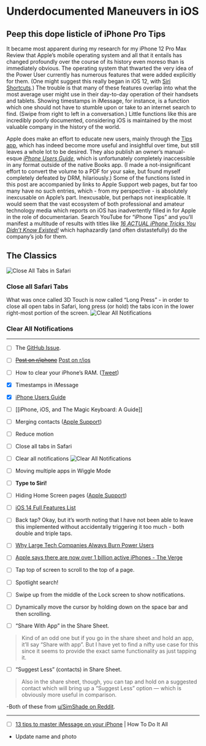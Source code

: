 # Underdocumented Maneuvers in iOS
## Peep this dope listicle of iPhone Pro Tips
It became most apparent during my research for my iPhone 12 Pro Max Review that Apple’s mobile operating system and all that it entails has changed profoundly over the course of its history even moreso than is immediately obvious. The operating system that thwarted the very idea of the Power User currently has numerous features that were added explicitly for them. (One might suggest this really began in iOS 12, with [Siri Shortcuts](http://bilge.world/siri-shortcuts-ios12-review).) The trouble is that many of these features overlap into what the most average user might use in their day-to-day operation of their handsets and tablets. Showing timestamps in iMessage, for instance, is a function which one should not have to stumble upon or take to an internet search to find. (Swipe from right to left in a conversation.) Little functions like this are incredibly poorly documented, considering iOS is maintained by the most valuable company in the history of the world.

Apple does make an effort to educate new users, mainly through the [Tips app](https://apps.apple.com/us/app/tips/id1069509450), which has indeed become more useful and insightful over time, but still leaves a whole lot to be desired. They also publish an owner’s manual-esque *[iPhone Users Guide](https://itunes.apple.com/WebObjects/MZStore.woa/wa/viewBook?id=1515995528)*, which is unfortunately completely inaccessible in any format outside of the native Books app. (I made a not-insignificant effort to convert the volume to a PDF for your sake, but found myself completely defeated by DRM, hilariously.) Some of the functions listed in this post are accompanied by links to Apple Support web pages, but far too many have no such entries, which - from my perspective - is absolutely inexcusable on Apple’s part. Inexcusable, but perhaps not inexplicable. 
It would seem that the vast ecosystem of both professional and amateur technology media which reports on iOS has inadvertently filled in for Apple in the role of documentarian. Search YouTube for “iPhone Tips” and you’ll manifest a multitude of results with titles like *[16 ACTUAL iPhone Tricks You Didn’t Know Existed!](https://youtu.be/YKOY6-ZdUo8)* which haphazardly (and often distastefully) do the company’s job for them.

## The Classics
![Close All Tabs in Safari](https://i.snap.as/zyq0jBas.gif)
### Close all Safari Tabs
What was once called 3D Touch is now called “Long Press” - in order to close all open tabs in Safari, long press (or hold) the tabs icon in the lower right-most portion of the screen.
![Clear All Notifications](https://i.snap.as/3rcPQpKh.gif)
### Clear All Notifications

- - - -
- [ ] The [GitHub Issue](https://github.com/extratone/bilge/issues/56).
- [ ] ~~[Post on r/iphone](https://www.reddit.com/r/iphone/comments/l5ofja/underdocumented_functions_in_ios_stuff_you_wish/?utm_source=share&utm_medium=ios_app&utm_name=iossmf)~~
[Post on r/ios](https://www.reddit.com/r/ios/comments/l5p7ly/underdocumented_ios_functions_stuff_you_wish/?utm_source=share&utm_medium=ios_app&utm_name=iossmf)
- [ ] How to clear your iPhone’s RAM. ([Tweet](https://twitter.com/neoyokel/status/1344866358333472772?s=21))
- [x] Timestamps in iMessage
- [x] [iPhone Users Guide](https://itunes.apple.com/WebObjects/MZStore.woa/wa/viewBook?id=1515995528)
- [ ] [[iPhone, iOS, and The Magic Keyboard: A Guide]]
- [ ] Merging contacts ([Apple Support](https://support.apple.com/guide/iphone/hide-duplicate-contacts-iph2ab28320d/ios))
- [ ] Reduce motion
- [ ] Close all tabs in Safari
- [ ] Clear all notifications
![Clear All Notifications](https://i.snap.as/3rcPQpKh.gif)
- [ ] Moving multiple apps in Wiggle Mode
- [ ] **Type to Siri!**
- [ ] Hiding Home Screen pages ([Apple Support](https://support.apple.com/en-us/HT211345))
- [ ] [iOS 14 Full Features List](https://www.apple.com/ios/ios-14/features/)
- [ ] Back tap? Okay, but it’s worth noting that I have not been able to leave this implemented without accidentally triggering it too much - both double and triple taps.
- [ ] [Why Large Tech Companies Always Burn Power Users](https://tedium.co/2021/01/27/power-users-history/)
- [ ] [Apple says there are now over 1 billion active iPhones - The Verge](https://www.theverge.com/2021/1/27/22253162/iphone-users-total-number-billion-apple-tim-cook-q1-2021)
- [ ] Tap top of screen to scroll to the top of a page.

- [ ] Spotlight search!

- [ ] Swipe up from the middle of the Lock screen to show notifications.

- [ ] Dynamically move the cursor by holding down on the space bar and then scrolling.

- [ ] “Share With App” in the Share Sheet.
> Kind of an odd one but if you go in the share sheet and hold an app, it’ll say “Share with app”. But I have yet to find a nifty use case for this since it seems to provide the exact same functionality as just tapping it.  

- [ ] “Suggest Less” (contacts) in Share Sheet.
> Also in the share sheet, though, you can tap and hold on a suggested contact which will bring up a “Suggest Less” option — which is obviously more useful in comparison.  

-Both of these from [u/SimShade on Reddit](https://www.reddit.com/r/ios/comments/l5p7ly/underdocumented_ios_functions_stuff_you_wish/gkxdvgh/?utm_source=share&utm_medium=ios_app&utm_name=iossmf&context=3).
- - - -
- [ ] [13 tips to master iMessage on your iPhone](https://youtu.be/w3rXzGD_f1E) | How To Do It All
* Update name and photo 



